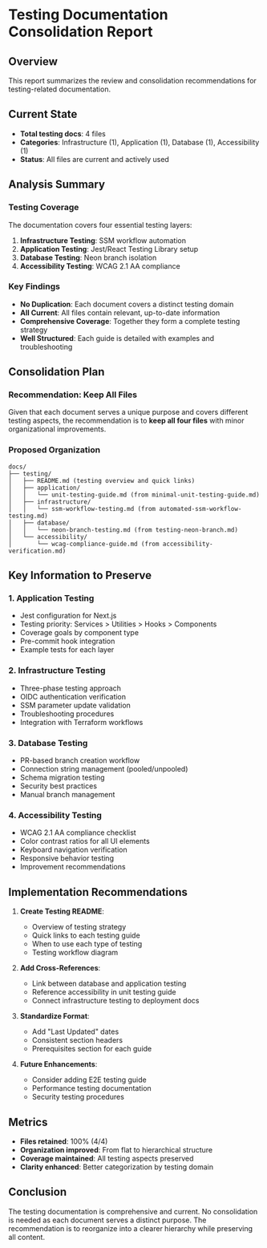 # Testing Documentation Consolidation Report

## Overview
This report summarizes the review and consolidation recommendations for testing-related documentation.

## Current State
- **Total testing docs**: 4 files
- **Categories**: Infrastructure (1), Application (1), Database (1), Accessibility (1)
- **Status**: All files are current and actively used

## Analysis Summary

### Testing Coverage
The documentation covers four essential testing layers:
1. **Infrastructure Testing**: SSM workflow automation
2. **Application Testing**: Jest/React Testing Library setup
3. **Database Testing**: Neon branch isolation
4. **Accessibility Testing**: WCAG 2.1 AA compliance

### Key Findings
- **No Duplication**: Each document covers a distinct testing domain
- **All Current**: All files contain relevant, up-to-date information
- **Comprehensive Coverage**: Together they form a complete testing strategy
- **Well Structured**: Each guide is detailed with examples and troubleshooting

## Consolidation Plan

### Recommendation: Keep All Files
Given that each document serves a unique purpose and covers different testing aspects, the recommendation is to **keep all four files** with minor organizational improvements.

### Proposed Organization

```
docs/
├── testing/
│   ├── README.md (testing overview and quick links)
│   ├── application/
│   │   └── unit-testing-guide.md (from minimal-unit-testing-guide.md)
│   ├── infrastructure/
│   │   └── ssm-workflow-testing.md (from automated-ssm-workflow-testing.md)
│   ├── database/
│   │   └── neon-branch-testing.md (from testing-neon-branch.md)
│   └── accessibility/
│       └── wcag-compliance-guide.md (from accessibility-verification.md)
```

## Key Information to Preserve

### 1. Application Testing
- Jest configuration for Next.js
- Testing priority: Services > Utilities > Hooks > Components
- Coverage goals by component type
- Pre-commit hook integration
- Example tests for each layer

### 2. Infrastructure Testing
- Three-phase testing approach
- OIDC authentication verification
- SSM parameter update validation
- Troubleshooting procedures
- Integration with Terraform workflows

### 3. Database Testing
- PR-based branch creation workflow
- Connection string management (pooled/unpooled)
- Schema migration testing
- Security best practices
- Manual branch management

### 4. Accessibility Testing
- WCAG 2.1 AA compliance checklist
- Color contrast ratios for all UI elements
- Keyboard navigation verification
- Responsive behavior testing
- Improvement recommendations

## Implementation Recommendations

1. **Create Testing README**:
   - Overview of testing strategy
   - Quick links to each testing guide
   - When to use each type of testing
   - Testing workflow diagram

2. **Add Cross-References**:
   - Link between database and application testing
   - Reference accessibility in unit testing guide
   - Connect infrastructure testing to deployment docs

3. **Standardize Format**:
   - Add "Last Updated" dates
   - Consistent section headers
   - Prerequisites section for each guide

4. **Future Enhancements**:
   - Consider adding E2E testing guide
   - Performance testing documentation
   - Security testing procedures

## Metrics

- **Files retained**: 100% (4/4)
- **Organization improved**: From flat to hierarchical structure
- **Coverage maintained**: All testing aspects preserved
- **Clarity enhanced**: Better categorization by testing domain

## Conclusion

The testing documentation is comprehensive and current. No consolidation is needed as each document serves a distinct purpose. The recommendation is to reorganize into a clearer hierarchy while preserving all content.
